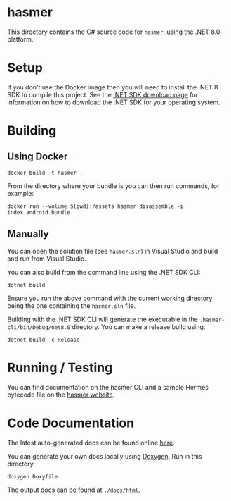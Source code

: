 # hasmer

This directory contains the C# source code for `hasmer`, using the .NET 8.0 platform.

# Setup

If you don't use the Docker image then you will need to install the .NET 8 SDK to compile this project. See the [.NET SDK download page](https://dotnet.microsoft.com/en-us/download) for information on how to download the .NET SDK for your operating system.

# Building

## Using Docker

```
docker build -t hasmer .
```

From the directory where your bundle is you can then run commands, for example:

```
docker run --volume $(pwd):/assets hasmer disassemble -i index.android.bundle
```

## Manually

You can open the solution file (see `hasmer.sln`) in Visual Studio and build and run from Visual Studio.

You can also build from the command line using the .NET SDK CLI:
```
dotnet build
```
Ensure you run the above command with the current working directory being the one containing the `hasmer.sln` file.

Building with the .NET SDK CLI will generate the executable in the `.hasmer-cli/bin/Debug/net8.0` directory. You can make a release build using:
```
dotnet build -c Release
```

# Running / Testing

You can find documentation on the hasmer CLI and a sample Hermes bytecode file on the [hasmer website](https://lucasbaizer2.github.io/hasmer).

# Code Documentation

The latest auto-generated docs can be found online [here](https://lucasbaizer2.github.io/hasmer/docs/annotated.html).

You can generate your own docs locally using [Doxygen](https://www.doxygen.nl/index.html). Run in this directory:
```
doxygen Doxyfile
```
The output docs can be found at `./docs/html`.
